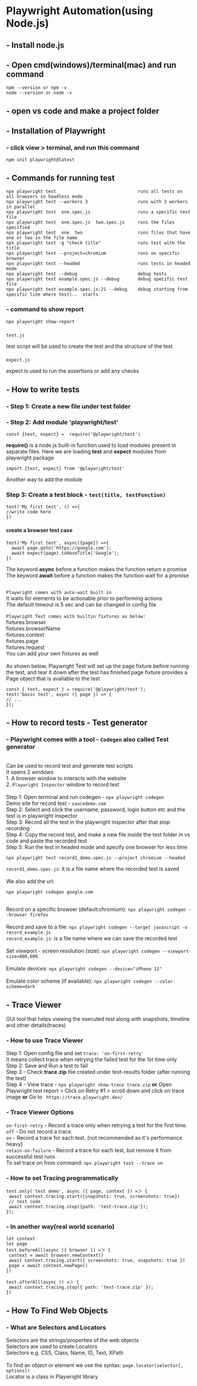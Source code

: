 # Playwright Automation(using Node.js)

## - Install node.js
## - Open cmd(windows)/terminal(mac) and run command 
    npm --version or npm -v 
    node --version or node -v
## - open vs code and make a project folder
## - Installation of Playwright
### - click view > terminal, and run this command
    npm init playwright@latest
## - Commands for running test
    npx playwright test                               runs all tests on all browsers in headless mode
    npx playwright test --workers 3                   runs with 3 workers in parallel
    npx playwright test  one.spec.js                  runs a specific test file
    npx playwright test  one.spec.js  two.spec.js     runs the files specified
    npx playwright test  one  two                     runs files that have one or two in the file name
    npx playwright test -g "check title"              runs test with the title
    npx playwright test --project=chromium            runs on specific browser
    npx playwright test --headed                      runs tests in headed mode
    npx playwright test --debug                       debug tests
    npx playwright test example.spec.js --debug       debug specific test file
    npx playwright test example.spec.js:21 --debug    debug starting from specific line where test(..  starts
### - command to show report
    npx playwright show-report
###
    test.js 
test script will be used to create the test and the structure of the test
###
    expect.js
expect is used to run the assertions or add any checks

## - How to write tests
### - Step 1: Create a new file under test folder
### - Step 2: Add module 'playwright/test'
    const {test, expect} =  require('@playwright/test')
<b>require()</b> is a node.js built-in function used to load modules present in separate files. Here we are loading <b>test</b> and <b>expect</b> modules from playwright package
    
    import {test, expect} from '@playwright/test'
Another way to add the module
### Step 3: Create a test block - `test(title, testFunction)`
    test('My first test', () =>{
    //write code here
    })
#### create a browser test case
    test('My first test', async({page}) =>{
      await page.goto('https://google.com');
      await expect(page).toHaveTitle('Google');
    })

The keyword <b>async</b> before a function makes the function return a promise
<br>The keyword <b>await</b> before a function makes the function wait for a promise

<br>`Playwright comes with auto-wait built in`
<br>It waits for elements to be actionable prior to performing actions
<br>The default timeout is 5 sec and can be changed in config file
<br>
<br>`Playwright Test comes with builtin fixtures as below:`
<br>fixtures.browser
<br>fixtures.browserName
<br>fixtures.context
<br>fixtures.page
<br>fixtures.request
<br>You can add your own fixtures as well
<br>
<br>As shown below, Playwright Test will set up the page fixture before running the test, and tear it down after the test has finished
page fixture provides a Page object that is available to the test

    const { test, expect } = require('@playwright/test');
    test('basic test', async ({ page }) => {
    // ...
    });

## - How to record tests - Test generator
### - Playwright comes with a tool - `Codegen` also called Test generator
<br> Can be used to record test and generate test scripts
<br> It opens 2 windows
<br> 1. A browser window to interacts with the website
<br> 2. `Playwright Inspector` window to record test
<br>
<br> Step 1: Open terminal and run codegen - `npx playwright codegen`
<br> Demo site for record test - `saucedemo.com`
<br> Step 2: Select and click the username, password, login button etc and the test is in playwright inspector
<br> Step 3: Record all the test in the playwright inspector after that stop recording
<br> Step 4: Copy the record test, and make a new file inside the test folder in vs code and paste the recorded test
<br> Step 5: Run the test in headed mode and specify one browser for less time
    
    npx playwright test record1_demo.spec.js --project chromium --headed
`record1_demo.spec.js`: it is a file name where the recorded test is saved<br>
<br> We also add the url:

    npx playwright codegen google.com
<br> Record on a specific browser (default:chromium): `npx playwright codegen --browser firefox`<br>
<br> Record and save to a file:  `npx playwright codegen --target javascript -o record_example.js`
<br> `record_example.js`: is a file name where we can save the recorded test<br>
<br> Set viewport - screen resolution (size):  `npx playwright codegen --viewport-size=800,600`<br> 
<br> Emulate devices:  `npx playwright codegen --device="iPhone 11"`<br> 
<br> Emulate color scheme (if available): `npx playwright codegen --color-scheme=dark`<br> 
## - Trace Viewer
GUI tool that helps viweing the executed test along with snapshots, timeline and other details(traces)
### - How to use Trace Viewer
Step 1: Open config file and set `trace: 'on-first-retry'`
<br> It means collect trace when retrying the failed test for the 1st time only
<br> Step 2: Save and Run a test to fail
<br> Step 3 - Check <b>trace.zip</b> file created under test-results folder (after running the test)
<br> Step 4 - View trace - `npx playwright show-trace trace.zip` <b>or</b> Open Playwright test report > Click on Retry #1 > scroll down and click on trace image <b>or</b> Go to ` https://trace.playwright.dev/`
### - Trace Viewer Options
`on-first-retry`  - Record a trace only when retrying a test for the first time.
<br>`off` - Do not record a trace.
<br>`on` - Record a trace for each test. (not recommended as it's performance heavy)
<br>`retain-on-failure` - Record a trace for each test, but remove it from successful test runs
<br> To set trace on from command: `npx playwright test --trace on`

### - How to set Tracing programmatically

    test.only('test demo', async ({ page, context }) =＞ {
     await context.tracing.start({snapshots: true, screenshots: true})
     // test code
     await context.tracing.stop({path: 'test-trace.zip'});
    });
### - In another way(real world scenario)

    let context
    let page
    test.beforeAll(async ({ browser }) =＞ {
     context = await browser.newContext()
     await context.tracing.start({ screenshots: true, snapshots: true })
     page = await context.newPage()
    })

    test.afterAll(async () =＞ {
     await context.tracing.stop({ path: 'test-trace.zip' });
    })

## - How To Find Web Objects
### - What are Selectors and Locators
Selectors are the strings/properties of the web objects
<br> Selectors are used to create Locators
<br> Selectors e.g. CSS, Class, Name, ID, Text, XPath<br>
<br> To find an object or element we use the syntax: `page.locator(selector[, options])`
<br> Locator is a class in Playwright library
